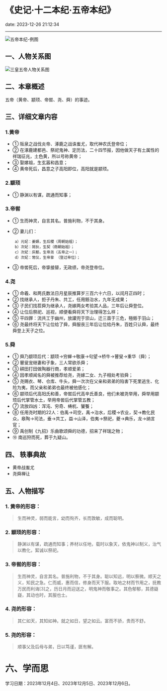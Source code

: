 # 《史记·十二本纪·五帝本纪》
date: 2023-12-26 21:12:34

---

![五帝本纪-例图](https://s11.ax1x.com/2023/12/26/pibfQzR.png)

## 一、人物关系图

![三皇五帝人物关系图](https://s11.ax1x.com/2023/12/26/pibgng0.png)

## 二、本章概述

五帝（黄帝、颛顼、帝喾、尧、舜）的事迹。

## 三、详细文章内容

### 1.黄帝

- ① 阪泉之战伐炎帝、涿鹿之战诛蚩尤，取代神农氏登帝位；
- ② 在涿鹿建都邑、祭祀鬼神、定历法，二十四节报，因他做天子有土属性的祥瑞征兆，土色黄，所以号称黄帝；
- ③ 娶嫘祖，生玄嚣和昌意；
- ④ 黄帝死后，昌意之子高阳即位，高阳就是颛顼。

### 2.颛顼

- ① 静渊以有谋，疏通而知事；

### 3.帝喾

- ① 生而神灵，自言其名。普施利物，不于其身。
- ② 妻儿们：

       a）元妃：姜嫄，生后稷（周朝始祖）；
       b）次妃：简狄，生契（商朝始祖）；
       c）次妃：庆都，生帝尧（五帝之一）；
       d）次妃：常仪，生帝挚 （登过帝位）；

- ③ 帝喾死后，帝挚接替，无政绩，帝尧登帝位。

### 4.尧
- ① 命羲、和两氏数法日月星辰推算岁三百六十六日，以闰月正四时；
- ② 找继承人，拒子丹朱、共工，任用鲧治水，九年无成果；
- ③ 子民们找茬舜为继承人，尧嫁两女考验其人品，三年后让舜登位。
- ④ 让位后祭祀、巡视，顺便看舜将天下治理得怎么样；
- ⑤ 平四罪：流共工于幽州，放讙兜于崇山，迁三苗于三危，殛鲧于羽山；
- ⑥ 尧最终将天下让位给了舜，舜服丧三年后让位给丹朱，百姓只认舜，最终舜登上天子之位。

### 5.舜
- ① 舜乃颛顼后代：颛顼→穷蝉→敬康→句望→桥牛→瞽叟→重华（舜）；
- ② 瞽叟宠继妻和子象，三人常欲杀舜；
- ③ 耕田打田做陶器行商，孝顺爱弟；
- ④ 因孝顺闻名的舜被推荐给尧，尧嫁二女、九子相处考验舜；
- ⑤ 尧赐衣、琴、仓库、牛头，舜一次次在父亲和弟弟的陷害下死里逃生、化险为夷，而父亲和弟弟也最终被他感化；
- ⑥ 颛顼后代高阳氏和善，帝喾后代高辛氏善良，他们未被尧举用，舜举用颛顼后代掌管水土，举用帝喾后代掌管五教；
- ⑦ 流放四凶：浑沌、穷奇、梼杌、饕餮；
- ⑧ 任用尧时期的22人：伯禹→司空，禹→治水，后稷→农业，契→教化民众，皋陶→司法，垂→共工，益→山泽，伯夷→祭祀，夔→典乐，龙→纳言官；
- ⑨ 禹创制《九招》乐曲歌颂舜的功德，招来了祥瑞之物；
- ⑩ 南巡狩而死，葬于九疑山。

## 四、 轶事典故

- 黄帝战蚩尤
- 尧舜禅让

## 五、人物描写

### 1. 黄帝的形容：
> 生而神灵，弱而能言，幼而徇齐，长而敦敏，成而聪明。

### 2. 颛顼的形容：
> 静渊以有谋，疏通而知事；养材以任地，载时以象天，依鬼神以制义，治气以教化，絜诚以祭祀。

### 3. 帝喾的形容：
> 生而神灵，自言其名。普施利物，不于其身。聪以知远，明以察微。顺天之义，知民之急。仁而威，惠而信，修身而天下服。取地之材而节用之，抚教万民而利诲[3]之，历日月而迎送之，明鬼神而敬事之。其色郁郁，其德嶷嶷，其动也时，其服也士。

### 4. 尧的形容：
> 其仁如天，其知如神。就之如日，望之如云。富而不骄，贵而不舒。

### 5. 尧的形容：
> 顺事父及后母与弟，日以笃谨，匪有解。

# 六、学而思

学习日期：2023年12月4日、2023年12月5日、2023年12月6日。